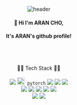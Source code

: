 <div align="center">

![header](https://capsule-render.vercel.app/api?type=waving&height=250&color=6E78F3&text=WELCOME&fontColor=fffff6&fontSize=50)
#### 👋 Hi I'm ARAN CHO, 
#### It's ARAN's github profile!
  <br/>
  <br/>
  <br/>
  👩‍💻 Tech Stack 👩‍💻
   <br/>
   <br/>
  <img src="https://img.shields.io/badge/Python-007396?style=flat-square&logo=Python&logoColor=white"/></a>
  <code><img alt = "3.1 Python" height="20" src="https://cdn.icon-icons.com/icons2/2699/PNG/512/pytorch_logo_icon_170820.png"> pytorch</code>
   <img src="https://img.shields.io/badge/Javascript-ffb13b?style=flat-square&logo=Javascript&logoColor=white"/></a>
   <img src="https://img.shields.io/badge/HTML5-E34F26?style=flat-square&logo=HTML&logoColor=white"/></a>
   <img src="https://img.shields.io/badge/CSS3-1572B6?style=flat-square&logo=CSS&logoColor=white"/></a>
   <br/>
   <img src="https://img.shields.io/badge/Django-092E20?style=flat-square&logo=Django&logoColor=white"/></a>
   <img src="https://img.shields.io/badge/Vue.js-4FC08D?style=flat-square&logo=Vue.js&logoColor=white"/></a>
   <img src="https://img.shields.io/badge/jquery-0769AD?style=flat-square&logo=jquery&logoColor=white"/></a>
   <img src="https://img.shields.io/badge/SQLite-003B57?style=flat-square&logo=SQLite&logoColor=white"/></a>
   <img src="https://img.shields.io/badge/MySQL-4479A1?style=flat-square&logo=MySQL&logoColor=white"/></a>
   <br/>
   <img src="https://img.shields.io/badge/Jira-0052CC?style=flat-square&logo=Jira&logoColor=white"/></a>
   <img src="https://img.shields.io/badge/sourcetree-0052CC?style=flat-square&logo=sourcetree&logoColor=white"/></a>
   <br/>
   <br/>
   
<!-- ![aran-cho's github stats](https://github-readme-stats.vercel.app/api?username=aran-cho&show_icons=true) -->
</div>
